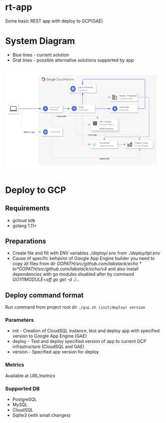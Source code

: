 # rt-app
Some basic REST app with deploy to GCP(GAE)

# System Diagram

* Blue lines - current solution 
* Grat lines - possible alternative solutions supported by app

![alt text](https://github.com/artemantipov/rt-app/blob/master/diagram.png)

# Deploy to GCP

## Requirements
* gcloud sdk 
* golang 1.11+

## Preparations
* Create file and fill with ENV variables *./deploy/.env* from *./deploy/tpl.env*
* Cause of specific behavior of Google App Engine builder you need to copy all files from dir *$GOPATH/src/github.com/labstack/echo* to *$GOPATH/src/github.com/labstack/echo/v4* and also install dependencies with go modules disabled after by command *GO111MODULE=off go get -d ./...* 


## Deploy command format
Run command from project root dir `./gcp.sh (init|deploy) version`

### Parameters
* init - Creation of CloudSQL instance, test and deploy app with specified version to Google App Engine (GAE)
* deploy - Test and deploy specified version of app to current GCP infrastructure (CloudSQL and GAE)
* version - Specified app version for deploy

### Metrics
Available at *URL/metrics*

### Supported DB
* PostgreSQL
* MySQL
* CloudSQL
* Sqlite3 (with small changes)